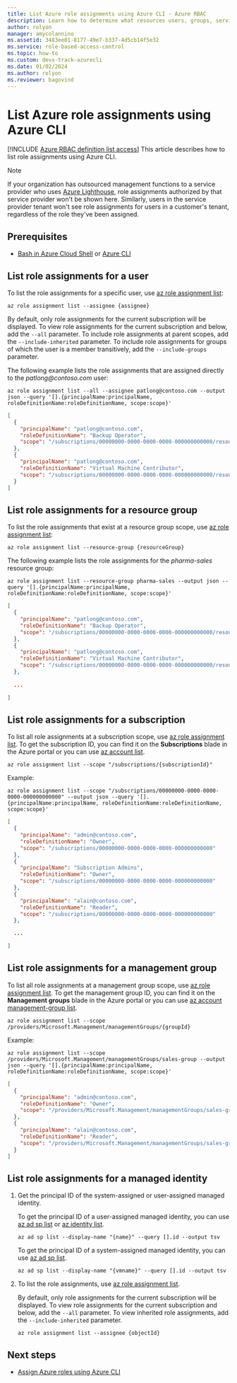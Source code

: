 ```yaml
---
title: List Azure role assignments using Azure CLI - Azure RBAC
description: Learn how to determine what resources users, groups, service principals, or managed identities have access to using Azure CLI and Azure role-based access control (Azure RBAC).
author: rolyon
manager: amycolannino
ms.assetid: 3483ee01-8177-49e7-b337-4d5cb14f5e32
ms.service: role-based-access-control
ms.topic: how-to
ms.custom: devx-track-azurecli
ms.date: 01/02/2024
ms.author: rolyon
ms.reviewer: bagovind
---
```

# List Azure role assignments using Azure CLI

[!INCLUDE [Azure RBAC definition list access](../../includes/role-based-access-control/definition-list.md)] This article describes how to list role assignments using Azure CLI.

> [!NOTE]
> If your organization has outsourced management functions to a service provider who uses [Azure Lighthouse](../lighthouse/overview.md), role assignments authorized by that service provider won't be shown here. Similarly, users in the service provider tenant won't see role assignments for users in a customer's tenant, regardless of the role they've been assigned.

## Prerequisites

- [Bash in Azure Cloud Shell](../cloud-shell/overview.md) or [Azure CLI](/cli/azure)

## List role assignments for a user

To list the role assignments for a specific user, use [az role assignment list](/cli/azure/role/assignment#az-role-assignment-list):

```azurecli
az role assignment list --assignee {assignee}
```

By default, only role assignments for the current subscription will be displayed. To view role assignments for the current subscription and below, add the `--all` parameter. To include role assignments at parent scopes, add the `--include-inherited` parameter. To include role assignments for groups of which the user is a member transitively, add the `--include-groups` parameter.

The following example lists the role assignments that are assigned directly to the *patlong\@contoso.com* user:

```azurecli
az role assignment list --all --assignee patlong@contoso.com --output json --query '[].{principalName:principalName, roleDefinitionName:roleDefinitionName, scope:scope}'
```

```json
[
  {
    "principalName": "patlong@contoso.com",
    "roleDefinitionName": "Backup Operator",
    "scope": "/subscriptions/00000000-0000-0000-0000-000000000000/resourceGroups/pharma-sales"
  },
  {
    "principalName": "patlong@contoso.com",
    "roleDefinitionName": "Virtual Machine Contributor",
    "scope": "/subscriptions/00000000-0000-0000-0000-000000000000/resourceGroups/pharma-sales"
  }
]
```

## List role assignments for a resource group

To list the role assignments that exist at a resource group scope, use [az role assignment list](/cli/azure/role/assignment#az-role-assignment-list):

```azurecli
az role assignment list --resource-group {resourceGroup}
```

The following example lists the role assignments for the *pharma-sales* resource group:

```azurecli
az role assignment list --resource-group pharma-sales --output json --query '[].{principalName:principalName, roleDefinitionName:roleDefinitionName, scope:scope}'
```

```json
[
  {
    "principalName": "patlong@contoso.com",
    "roleDefinitionName": "Backup Operator",
    "scope": "/subscriptions/00000000-0000-0000-0000-000000000000/resourceGroups/pharma-sales"
  },
  {
    "principalName": "patlong@contoso.com",
    "roleDefinitionName": "Virtual Machine Contributor",
    "scope": "/subscriptions/00000000-0000-0000-0000-000000000000/resourceGroups/pharma-sales"
  },
  
  ...

]
```

## List role assignments for a subscription

To list all role assignments at a subscription scope, use [az role assignment list](/cli/azure/role/assignment#az-role-assignment-list). To get the subscription ID, you can find it on the **Subscriptions** blade in the Azure portal or you can use [az account list](/cli/azure/account#az-account-list).

```azurecli
az role assignment list --scope "/subscriptions/{subscriptionId}"
```

Example:

```azurecli
az role assignment list --scope "/subscriptions/00000000-0000-0000-0000-000000000000" --output json --query '[].{principalName:principalName, roleDefinitionName:roleDefinitionName, scope:scope}'
```

```json
[
  {
    "principalName": "admin@contoso.com",
    "roleDefinitionName": "Owner",
    "scope": "/subscriptions/00000000-0000-0000-0000-000000000000"
  },
  {
    "principalName": "Subscription Admins",
    "roleDefinitionName": "Owner",
    "scope": "/subscriptions/00000000-0000-0000-0000-000000000000"
  },
  {
    "principalName": "alain@contoso.com",
    "roleDefinitionName": "Reader",
    "scope": "/subscriptions/00000000-0000-0000-0000-000000000000"
  },

  ...

]
```

## List role assignments for a management group

To list all role assignments at a management group scope, use [az role assignment list](/cli/azure/role/assignment#az-role-assignment-list). To get the management group ID, you can find it on the **Management groups** blade in the Azure portal or you can use [az account management-group list](/cli/azure/account/management-group#az-account-management-group-list).

```azurecli
az role assignment list --scope /providers/Microsoft.Management/managementGroups/{groupId}
```

Example:

```azurecli
az role assignment list --scope /providers/Microsoft.Management/managementGroups/sales-group --output json --query '[].{principalName:principalName, roleDefinitionName:roleDefinitionName, scope:scope}'
```

```json
[
  {
    "principalName": "admin@contoso.com",
    "roleDefinitionName": "Owner",
    "scope": "/providers/Microsoft.Management/managementGroups/sales-group"
  },
  {
    "principalName": "alain@contoso.com",
    "roleDefinitionName": "Reader",
    "scope": "/providers/Microsoft.Management/managementGroups/sales-group"
  }
]
```

## List role assignments for a managed identity

1. Get the principal ID of the system-assigned or user-assigned managed identity.

    To get the principal ID of a user-assigned managed identity, you can use [az ad sp list](/cli/azure/ad/sp#az-ad-sp-list) or [az identity list](/cli/azure/identity#az-identity-list).

    ```azurecli
    az ad sp list --display-name "{name}" --query [].id --output tsv
    ```

    To get the principal ID of a system-assigned managed identity, you can use [az ad sp list](/cli/azure/ad/sp#az-ad-sp-list).

    ```azurecli
    az ad sp list --display-name "{vmname}" --query [].id --output tsv
    ```

1. To list the role assignments, use [az role assignment list](/cli/azure/role/assignment#az-role-assignment-list).

    By default, only role assignments for the current subscription will be displayed. To view role assignments for the current subscription and below, add the `--all` parameter. To view inherited role assignments, add the `--include-inherited` parameter.

    ```azurecli
    az role assignment list --assignee {objectId}
    ```

## Next steps

- [Assign Azure roles using Azure CLI](role-assignments-cli.md)
